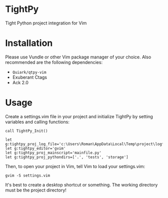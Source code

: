 TightPy
=======

Tight Python project integration for Vim


Installation
============

Please use Vundle or other Vim package manager of your choice. Also recommended are the following dependencies:

* `Quiark/qtpy-vim` 
* Exuberant Ctags 
* Ack 2.0

Usage
=====

Create a settings.vim file in your project and initialize TightPy by setting variables and calling functions:


```
call TightPy_Init()

let g:tightpy_proj_log_file='c:\Users\Roman\AppData\Local\Temp\project\logfile.txt'
let g:tightpy_editor='gvim'
let g:tightpy_proj_mainscript='mainfile.py'
let g:tightpy_proj_pythondirs=['.', 'tests', 'storage']

```

Then, to open your project in Vim, tell Vim to load your settings.vim:

```
gvim -S settings.vim
```

It's best to create a desktop shortcut or something. The working directory must be the project directory!
